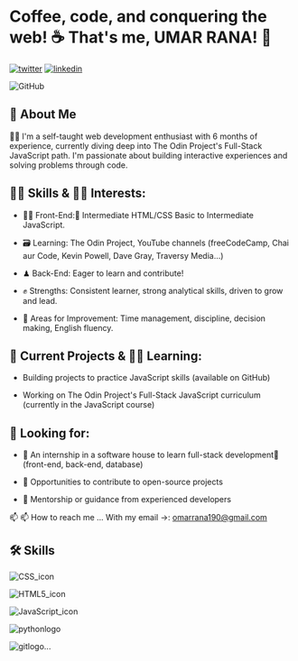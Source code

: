 # Coffee, code, and conquering the web! ☕ That's me, UMAR RANA! 👋


[![twitter](https://img.shields.io/badge/twitter-1DA1F2?style=for-the-badge&logo=twitter&logoColor=white)](https://twitter.com/theRealOmarDev)
[![linkedin](https://img.shields.io/badge/linkedin-0A66C2?style=for-the-badge&logo=linkedin&logoColor=white)](www.linkedin.com/in/therealomar-dev)





![GitHub](https://github.com/OmarRana-dev/omarrana-dev/assets/110420500/e3efe05d-9753-4c66-8f0c-f34cbbd512aa) 


## 🚀 About Me
🙋‍♂️ I'm a self-taught web development enthusiast with 6 months of experience, currently diving deep into The Odin Project's Full-Stack JavaScript path. I'm passionate about building interactive experiences and solving problems through code.


## 🧑‍💻 Skills & 🧑‍🏫 Interests:
- 👩‍💻 Front-End:🧩 Intermediate HTML/CSS Basic to Intermediate JavaScript.

- 🗃 Learning: The Odin Project, YouTube channels (freeCodeCamp, Chai aur Code, Kevin Powell, Dave Gray, Traversy Media...)

- ♟ Back-End: Eager to learn and contribute!

- ✊ Strengths: Consistent learner, strong analytical skills, driven to grow and lead.

- 🧗 Areas for Improvement: Time management, discipline, decision making, English fluency.

## 🧳 Current Projects & 🧑‍🏫 Learning:
- Building projects to practice JavaScript skills (available on GitHub)

- Working on The Odin Project's Full-Stack JavaScript curriculum (currently in the JavaScript course)

## 👀 Looking for:
- 🚨 An internship in a software house to learn full-stack development🚀 (front-end, back-end, database)

- 🔦 Opportunities to contribute to open-source projects

- 🫅 Mentorship or guidance from experienced developers


📫 📫 How to reach me ... With my email →: omarrana190@gmail.com

## 🛠 Skills
![CSS_icon](https://github.com/OmarRana-dev/omarrana-dev/assets/110420500/5528f03d-bbc7-43e2-9a22-1e87cbb5339f)

![HTML5_icon](https://github.com/OmarRana-dev/omarrana-dev/assets/110420500/41e0112a-e454-4ffd-b04f-2d28dcd93795)

![JavaScript_icon](https://github.com/OmarRana-dev/omarrana-dev/assets/110420500/54f12c7f-c13c-4391-9687-1bebad91a636)

![pythonlogo](https://github.com/OmarRana-dev/omarrana-dev/assets/110420500/30d66032-0fa5-468e-b574-d0bf892c6ef5)

![gitlogo](https://github.com/OmarRana-dev/omarrana-dev/assets/110420500/ad026abe-98a5-4246-9b0d-06289812aacc)...
<!---
OmarRana-dev/omarrana-dev is a ✨ special ✨ repository because its `README.md` (this file) appears on your GitHub profile.
You can click the Preview link to take a look at your changes.
--->
